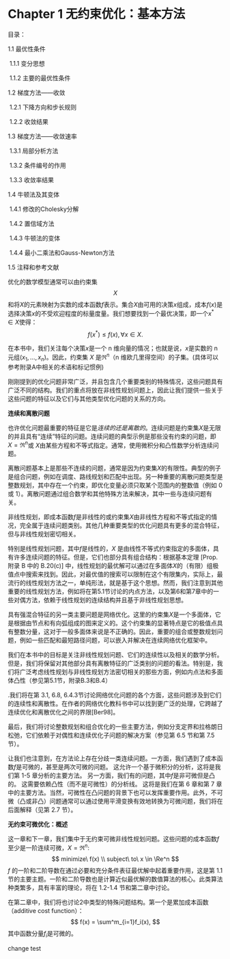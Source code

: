 # Chapter 1 无约束优化：基本方法

目录：

1.1 最优性条件

​	1.1.1 变分思想

​	1.1.2 主要的最优性条件

1.2 梯度方法——收敛

​	1.2.1 下降方向和步长规则

​	1.2.2 收敛结果

1.3 梯度方法——收敛速率

​	1.3.1 局部分析方法

​	1.3.2 条件编号的作用

​	1.3.3 收敛率结果

1.4 牛顿法及其变体

​	1.4.1 修改的Cholesky分解

​	1.4.2 置信域方法

​	1.4.3 牛顿法的变体

​	1.4.4 最小二乘法和Gauss-Newton方法

1.5 注释和参考文献



优化的数学模型通常可以由约束集$$X$$和将$X$的元素映射为实数的成本函数$f$表示。集合$X$由可用的决策$x$组成，成本$f(x)$是选择决策$x$的不受欢迎程度的标量度量。我们想要找到一个最优决策，即一个$x^*\in X$使得：
$$
f(x^*)\leq f(x), \forall x \in X.
$$


在本书中，我们关注每个决策$x$是一个 n 维向量的情况；也就是说，$x$是实数的 n 元组$(x_1,...,x_n)$。因此，约束集 $X$ 是$\Re^n$（n 维欧几里得空间）的子集。(具体可以参考附录A中相关的术语和标记惯例)

刚刚提到的优化问题非常广泛，并且包含几个重要类别的特殊情况，这些问题具有广泛不同的结构。我们的重点将放在非线性规划问题上，因此让我们提供一些关于这些问题的特征以及它们与其他类型优化问题的关系的方向。

**连续和离散问题**

也许优化问题最重要的特征是它是*连续的还是离散的*。连续问题是约束集$X$是无限的并且具有“连续”特征的问题。连续问题的典型示例是那些没有约束的问题，即 $X = \Re^n$或 $X$由某些方程和不等式指定。通常，使用微积分和凸性数学分析连续问题。

离散问题基本上是那些不连续的问题，通常是因为约束集$X$的有限性。典型的例子是组合问题，例如在调度、路线规划和匹配中出现。另一种重要的离散问题类型是整数规划，其中存在一个约束，即优化变量必须只取某个范围内的整数值（例如 0 或 1）。离散问题通过组合数学和其他特殊方法来解决，其中一些与连续问题有关。

非线性规划，即成本函数$f$是非线性的或约束集$X$由非线性方程和不等式指定的情况，完全属于连续问题类别。其他几种重要类型的优化问题具有更多的混合特征，但与非线性规划密切相关。

特别是线性规划问题，其中$f$是线性的，$X$ 是由线性不等式约束指定的多面体，具有许多连续问题的特征。但是，它们也部分具有组合结构：根据基本定理 [Prop.附录 B 中的 B.20(c)] 中，线性规划的最优解可以通过在多面体$X$的（有限）组极值点中搜索来找到。因此，对最优值的搜索可以限制在这个有限集内，实际上，最流行的线性规划方法之一，单纯形法，就是基于这个思想。然而，我们注意到其他重要的线性规划方法，例如将在第5.1节讨论的内点方法，以及第6和第7章中的一些对偶方法，依赖于线性规划的连续结构并且基于非线性规划思想。

具有强混合特征的另一类主要问题是网络优化。这里的约束集$X$是一个多面体，它是根据由节点和有向弧组成的图来定义的。这个约束集的显著特点是它的极值点具有整数分量，这对于一般多面体来说是不正确的。因此，重要的组合或整数规划问题，例如一些匹配和最短路径问题，可以嵌入并解决在连续网络优化框架中。

我们在本书中的目标是关注非线性规划问题、它们的连续性以及相关的数学分析。但是，我们将保留对其他部分具有离散特征的广泛类别的问题的看法。特别是，我们将广泛考虑线性规划与非线性规划方法密切相关的那些方面，例如内点法和多面体凸性（参见第5.1节，附录B.3和B.4） 

.我们将在第 3.1, 6.8, 6.4.3节讨论网络优化问题的各个方面，这些问题涉及到它们的连续性和离散性。在作者的网络优化教科书中可以找到更广泛的处理，它跨越了连续优化和离散优化之间的界限[Ber98]。

最后，我们将讨论整数规划和组合优化的一些主要方法，例如分支定界和拉格朗日松弛，它们依赖于对偶性和连续优化子问题的解决方案（参见第 6.5 节和第 7.5 节）。

让我们也注意到，在方法论上存在分歧一类连续问题。一方面，我们遇到了成本函数$f$是可微的，甚至是两次可微的问题。 这允许一个基于微积分的分析，这将是我们第 1-5 章分析的主要方法。 另一方面，我们有的问题，其中$f$是非可微但是凸的。 这需要依赖凸性（而不是可微性）的分析线。 这将是我们在第 6 章和第 7 章中的主要方法。当然，可微性在凸问题的背景下也可以发挥重要作用。此外，不可微（凸或非凸）问题通常可以通过使用平滑变换有效地转换为可微问题，我们将在后面解释（见第 2.7 节）。

**无约束可微优化：概述**

这一章和下一章，我们集中于无约束可微非线性规划问题。这些问题的成本函数$f$至少是一阶连续可微，$X = \Re^n$:
$$
minimize\ f(x) \\
subject\ to\ x \in \Re^n
$$
$f$ 的一阶和二阶导数在通过必要和充分条件表征最优解中起着重要作用，这是第 1.1 节的主要主题。一阶和二阶导数也是计算近似最优解的数值算法的核心。此类算法种类繁多，具有丰富的理论，将在 1.2-1.4 节和第二章中讨论。

在第二章中，我们将也讨论2中类型的特殊问题结构。第一个是累加成本函数（additive cost function）：
$$
f(x) = \sum^m_{i=1}f_i(x),
$$
其中函数分量$f_i$是可微的。



change test





